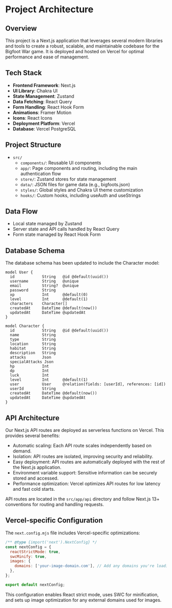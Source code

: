 # Project Architecture

## Overview
This project is a Next.js application that leverages several modern libraries and tools to create a robust, scalable, and maintainable codebase for the Bigfoot War game. It is deployed and hosted on Vercel for optimal performance and ease of management.

## Tech Stack
- **Frontend Framework**: Next.js
- **UI Library**: Chakra UI
- **State Management**: Zustand
- **Data Fetching**: React Query
- **Form Handling**: React Hook Form
- **Animations**: Framer Motion
- **Icons**: React Icons
- **Deployment Platform**: Vercel
- **Database**: Vercel PostgreSQL

## Project Structure
- `src/`
  - `components/`: Reusable UI components
  - `app/`: Page components and routing, including the main authentication flow
  - `store/`: Zustand stores for state management
  - `data/`: JSON files for game data (e.g., bigfoots.json)
  - `styles/`: Global styles and Chakra UI theme customization
  - `hooks/`: Custom hooks, including useAuth and useStrings

## Data Flow
- Local state managed by Zustand
- Server state and API calls handled by React Query
- Form state managed by React Hook Form

## Database Schema
The database schema has been updated to include the Character model:

```prisma
model User {
  id            String   @id @default(uuid())
  username      String   @unique
  email         String?  @unique
  password      String
  xp            Int      @default(0)
  level         Int      @default(1)
  characters    Character[]
  createdAt     DateTime @default(now())
  updatedAt     DateTime @updatedAt
}

model Character {
  id            String   @id @default(uuid())
  name          String
  type          String
  location      String
  habitat       String
  description   String
  attacks       Json
  specialAttacks Json
  hp            Int
  dp            Int
  luck          Int
  level         Int      @default(1)
  user          User     @relation(fields: [userId], references: [id])
  userId        String
  createdAt     DateTime @default(now())
  updatedAt     DateTime @updatedAt
}
```

## API Architecture
Our Next.js API routes are deployed as serverless functions on Vercel. This provides several benefits:

- Automatic scaling: Each API route scales independently based on demand.
- Isolation: API routes are isolated, improving security and reliability.
- Easy deployment: API routes are automatically deployed with the rest of the Next.js application.
- Environment variable support: Sensitive information can be securely stored and accessed.
- Performance optimization: Vercel optimizes API routes for low latency and fast cold starts.

API routes are located in the `src/app/api` directory and follow Next.js 13+ conventions for routing and handling requests.

## Vercel-specific Configuration
The `next.config.mjs` file includes Vercel-specific optimizations:

```javascript
/** @type {import('next').NextConfig} */
const nextConfig = {
  reactStrictMode: true,
  swcMinify: true,
  images: {
    domains: ['your-image-domain.com'], // Add any domains you're loading images from
  },
};

export default nextConfig;
```

This configuration enables React strict mode, uses SWC for minification, and sets up image optimization for any external domains used for images.
